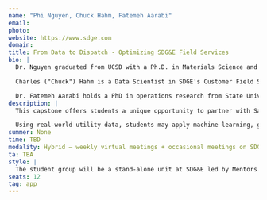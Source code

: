 ```yaml
---
name: "Phi Nguyen, Chuck Hahm, Fatemeh Aarabi"
email: 
photo:
website: https://www.sdge.com
domain: 
title: From Data to Dispatch - Optimizing SDG&E Field Services
bio: |
  Dr. Nguyen graduated from UCSD with a Ph.D. in Materials Science and Engineering, where he developed nanomaterials for clean energy applications. He then worked for several years as a consultant in the energy sector, where his focus was on using data to support policies that promote clean energy and energy efficiency. Dr. Nguyen joined SDG&E to focus on developing models to mitigate wildfire risk in California and has since expanded his work to other areas that benefit San Diego communities.

  Charles ("Chuck") Hahm is a Data Scientist in SDGE's Customer Field Service organization. His data science experience spans a range of industries, including cybersecurity, customer analytics, sensor analytics, medical diagnostics, and image processing. He has served as adjunct faculty and course developer in National University's graduate analytics program. In the government sector, he has served as Principal Investigator for SBIR (Small Business Innovative Research) grants for the U.S. Navy, U.S. Air Force, and National Institutes of Health. Chuck holds a master's degree in electrical engineering from the Illinois Institute of Technology and a bachelor's degree from the University of Illinois at Chicago.

  Dr. Fatemeh Aarabi holds a PhD in operations research from State University of New York at Buffalo. During her doctoral studies, she focused on applied operations research methods like routing and scheduling algorithms with applications in urban systems. After graduation she joined industry to develop optimization frameworks for emergency management systems, working on optimization algorithms and ML predictive methods to reduce the EMS response time. In 2022 Fatemeh joined SDGE as a data scientist where she has focused on developing models to mitigate wildfire risk in California.
description: |
  This capstone offers students a unique opportunity to partner with San Diego Gas & Electric (SDG&E) to improve how field services—like metering, inspections, and emergency repairs—are delivered across the region. Students will work directly with field technicians and analysts to explore how data science can optimize truck dispatches, reduce operational costs, and enhance safety, all while improving the customer experience for San Diegans.

  Using real-world utility data, students may apply machine learning, geospatial analysis, and optimization techniques to solve challenges such as predicting equipment failures, streamlining technician routes, or identifying service anomalies. This project is ideal for students eager to connect data with real-world impact, gain experience in applied analytics, and contribute to a more efficient and customer-focused energy future.
summer: None
time: TBD
modality: Hybrid – weekly virtual meetings + occasional meetings on SDG&E campus
ta: TBA
style: |
  The student group will be a stand-alone unit at SDG&E led by Mentors. Mentors will first work with students to understand utility space, and then schedule time with other SDG&E staff who will provide tours, field visits, and other utility-specific training. Students will also be introduced to other data scientists and engineers at SDG&E who are available for support on an as-needed basis throughout the duration of the project. However, once an introduction is made, it will be up to the students to reach out to staff when support is needed. Students will be encouraged to present their ideas to staff members beyond the mentors.
seats: 12
tag: app
---
```

